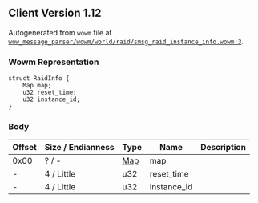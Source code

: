 ## Client Version 1.12

Autogenerated from `wowm` file at [`wow_message_parser/wowm/world/raid/smsg_raid_instance_info.wowm:3`](https://github.com/gtker/wow_messages/tree/main/wow_message_parser/wowm/world/raid/smsg_raid_instance_info.wowm#L3).

### Wowm Representation
```rust,ignore
struct RaidInfo {
    Map map;
    u32 reset_time;
    u32 instance_id;
}
```
### Body
| Offset | Size / Endianness | Type | Name | Description |
| ------ | ----------------- | ---- | ---- | ----------- |
| 0x00 | ? / - | [Map](map.md) | map |  |
| - | 4 / Little | u32 | reset_time |  |
| - | 4 / Little | u32 | instance_id |  |
